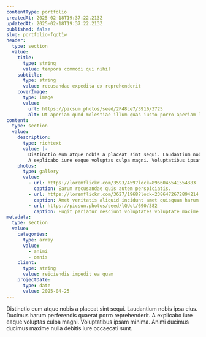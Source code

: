 ```yaml
---
contentType: portfolio
createdAt: 2025-02-18T19:37:22.213Z
updatedAt: 2025-02-18T19:37:22.213Z
published: false
slug: portfolio-fqdt1w
header:
  type: section
  value:
    title:
      type: string
      value: tempora commodi qui nihil
    subtitle:
      type: string
      value: recusandae expedita ex reprehenderit
    coverImage:
      type: image
      value:
        url: https://picsum.photos/seed/2F48Le7/3916/3725
        alt: Ut aperiam quod molestiae illum quas iusto porro aperiam laboriosam.
content:
  type: section
  value:
    description:
      type: richtext
      value: |-
        Distinctio eum atque nobis a placeat sint sequi. Laudantium nobis ipsa eius. Ducimus harum perferendis quaerat porro reprehenderit.
        A explicabo iure eaque voluptas culpa magni. Voluptatibus ipsam minima. Animi ducimus ducimus maxime nulla debitis iure occaecati sunt.
    photos:
      type: gallery
      value:
        - url: https://loremflickr.com/3593/459?lock=8966045541554383
          caption: Earum recusandae quis autem perspiciatis.
        - url: https://loremflickr.com/3627/1968?lock=2386472672894214
          caption: Amet veritatis aliquid incidunt amet quisquam harum eaque magnam fugiat.
        - url: https://picsum.photos/seed/lQUot/690/382
          caption: Fugit pariatur nesciunt voluptates voluptate maxime praesentium.
metadata:
  type: section
  value:
    categories:
      type: array
      value:
        - animi
        - omnis
    client:
      type: string
      value: reiciendis impedit ea quam
    projectDate:
      type: date
      value: 2025-04-25
---
```


Distinctio eum atque nobis a placeat sint sequi. Laudantium nobis ipsa eius. Ducimus harum perferendis quaerat porro reprehenderit.
A explicabo iure eaque voluptas culpa magni. Voluptatibus ipsam minima. Animi ducimus ducimus maxime nulla debitis iure occaecati sunt.